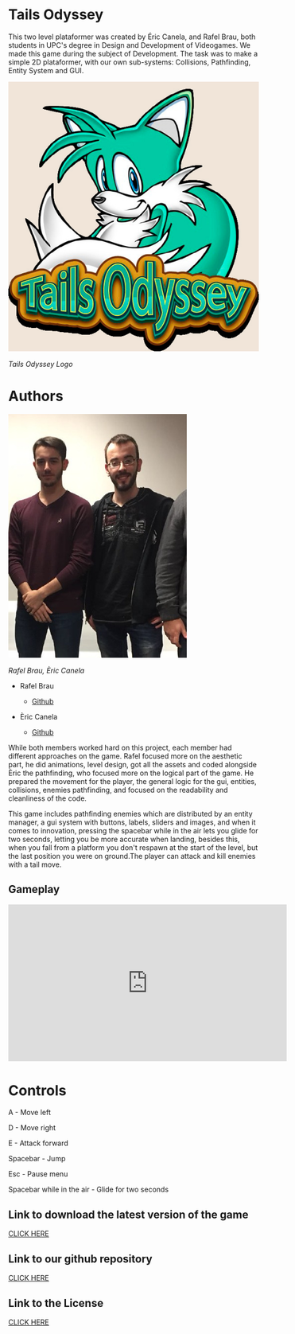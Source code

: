 ﻿# Tails Odyssey

This two level plataformer was created by Éric Canela, and Rafel Brau, 
both students in UPC's degree in Design and Development of Videogames.
We made this game during the subject of Development. The task was to make a simple 2D plataformer, with our own sub-systems: Collisions, Pathfinding, Entity System and GUI.

![](Tails_Odyssey.jpg)

_Tails Odyssey Logo_

# Authors

![alt Authors](Authors.jpeg)

 <em> Rafel Brau, Èric Canela </em>

- Rafel Brau
    - [Github](https://github.com/Rafefix)

- Èric Canela
    - [Github](https://github.com/knela96)
    
While both members worked hard on this project, each member had different approaches on the game. Rafel focused more on the aesthetic part, he did animations, level design, got all the assets  and coded alongside Èric the pathfinding, who focused more on the logical part of the game. He prepared the movement for the player, the general logic for the gui, entities, collisions, enemies pathfinding, and focused on the readability and cleanliness of the code.

This game includes pathfinding enemies which are distributed by an entity manager, a gui system with buttons, labels, sliders and images, and when it comes to innovation, pressing the spacebar while in the air lets you glide for two seconds, letting you be more accurate when landing, besides this, when you fall from a platform you don't respawn at the start of the level, but the last position you were on ground.The player can attack and kill enemies with a tail move. 

## Gameplay

<iframe width="560" height="315" src="https://www.youtube.com/embed/d3x9qMkyWIA" frameborder="0" allow="accelerometer; autoplay; encrypted-media; gyroscope; picture-in-picture" allowfullscreen></iframe>

# Controls

A - Move left

D - Move right

E - Attack forward

Spacebar - Jump

Esc - Pause menu 

Spacebar while in the air - Glide for two seconds

## Link to download the latest version of the game  
  [CLICK HERE](https://github.com/knela96/Tails-Odyssey/releases/tag/1.0)

## Link to our github repository
  [CLICK HERE](https://github.com/knela96/Tails-Odyssey)
 
## Link to the License
  [CLICK HERE](https://github.com/knela96/Tails-Odyssey/blob/master/LICENSE)

